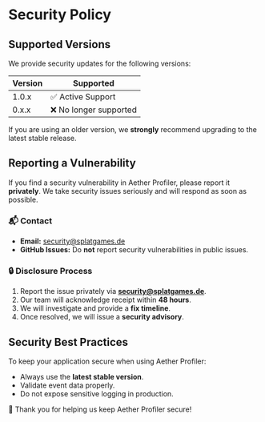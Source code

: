 # Security Policy

## Supported Versions

We provide security updates for the following versions:

| Version | Supported             |
|---------|-----------------------|
| 1.0.x   | ✅ Active Support      |
| 0.x.x   | ❌ No longer supported |

If you are using an older version, we **strongly** recommend upgrading to the latest stable release.

## Reporting a Vulnerability

If you find a security vulnerability in Aether Profiler, please report it **privately**.
We take security issues seriously and will respond as soon as possible.

### 📬 Contact
- **Email:** security@splatgames.de
- **GitHub Issues:** Do **not** report security vulnerabilities in public issues.

### 🔒 Disclosure Process
1. Report the issue privately via **security@splatgames.de**.
2. Our team will acknowledge receipt within **48 hours**.
3. We will investigate and provide a **fix timeline**.
4. Once resolved, we will issue a **security advisory**.

## Security Best Practices
To keep your application secure when using Aether Profiler:
- Always use the **latest stable version**.
- Validate event data properly.
- Do not expose sensitive logging in production.

🚀 Thank you for helping us keep Aether Profiler secure!
